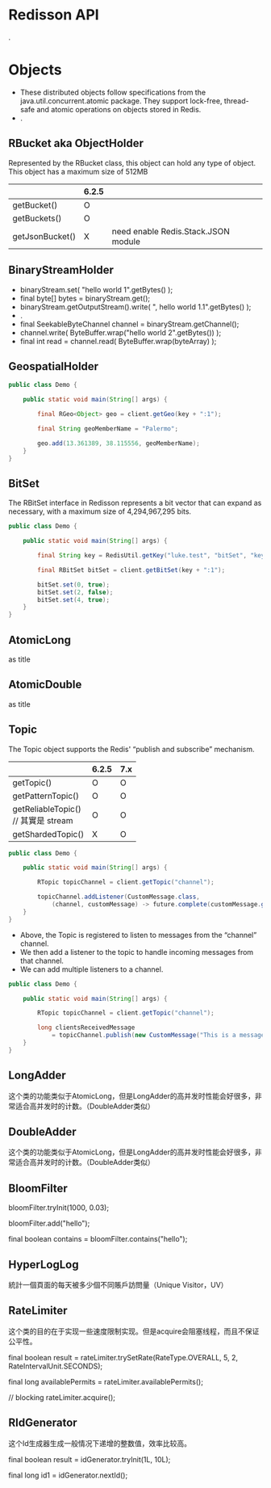 # Redisson API

.

# Objects

- These distributed objects follow specifications from the java.util.concurrent.atomic package. They support lock-free,
  thread-safe and atomic operations on objects stored in Redis.
- .

## RBucket aka ObjectHolder

Represented by the RBucket class, this object can hold any type of object. This object has a maximum size of 512MB

|                 | 6.2.5 |                                     | 
|-----------------|-------|-------------------------------------|
| getBucket()     | O     |                                     | 
| getBuckets()    | O     |                                     | 
| getJsonBucket() | X     | need enable Redis.Stack.JSON module | 


## BinaryStreamHolder

- binaryStream.set( "hello world 1".getBytes() );
- final byte[] bytes = binaryStream.get();
- binaryStream.getOutputStream().write( ", hello world 1.1".getBytes() );
- .
- final SeekableByteChannel channel = binaryStream.getChannel();
- channel.write( ByteBuffer.wrap("hello world 2".getBytes()) );
- final int read = channel.read( ByteBuffer.wrap(byteArray) );


## GeospatialHolder

```java
public class Demo {

	public static void main(String[] args) {

		final RGeo<Object> geo = client.getGeo(key + ":1");

		final String geoMemberName = "Palermo";

		geo.add(13.361389, 38.115556, geoMemberName);
	}
}
```


## BitSet

The RBitSet interface in Redisson represents a bit vector that can expand as necessary, with a maximum size of
4,294,967,295 bits.

```java
public class Demo {

	public static void main(String[] args) {

		final String key = RedisUtil.getKey("luke.test", "bitSet", "key");

		final RBitSet bitSet = client.getBitSet(key + ":1");

		bitSet.set(0, true);
		bitSet.set(2, false);
		bitSet.set(4, true);
	}
}
```


## AtomicLong

as title

## AtomicDouble

as title


## Topic

The Topic object supports the Redis' “publish and subscribe” mechanism.

|                                        | 6.2.5 | 7.x | 
|----------------------------------------|-------|-----|
| getTopic()                             | O     | O   | 
| getPatternTopic()                      | O     | O   | 
| getReliableTopic() <br/> // 其實是 stream | O     | O   | 
| getShardedTopic()                      | X     | O   |

```java
public class Demo {

	public static void main(String[] args) {

		RTopic topicChannel = client.getTopic("channel");

		topicChannel.addListener(CustomMessage.class,
			(channel, customMessage) -> future.complete(customMessage.getMessage()));
	}
}
```

- Above, the Topic is registered to listen to messages from the “channel” channel.
- We then add a listener to the topic to handle incoming messages from that channel.
- We can add multiple listeners to a channel.

```java
public class Demo {

	public static void main(String[] args) {

		RTopic topicChannel = client.getTopic("channel");

		long clientsReceivedMessage
			= topicChannel.publish(new CustomMessage("This is a message"));
	}
}
```


## LongAdder

这个类的功能类似于AtomicLong，但是LongAdder的高并发时性能会好很多，非常适合高并发时的计数。（DoubleAdder类似）

## DoubleAdder

这个类的功能类似于AtomicLong，但是LongAdder的高并发时性能会好很多，非常适合高并发时的计数。（DoubleAdder类似）


## BloomFilter

bloomFilter.tryInit(1000, 0.03);

bloomFilter.add("hello");

final boolean contains = bloomFilter.contains("hello");


## HyperLogLog

統計一個頁面的每天被多少個不同賬戶訪問量（Unique Visitor，UV）


## RateLimiter

这个类的目的在于实现一些速度限制实现。但是acquire会阻塞线程，而且不保证公平性。

final boolean result = rateLimiter.trySetRate(RateType.OVERALL, 5, 2, RateIntervalUnit.SECONDS);

final long availablePermits = rateLimiter.availablePermits();

// blocking
rateLimiter.acquire();


## RIdGenerator

这个Id生成器生成一般情况下递增的整数值，效率比较高。

final boolean result = idGenerator.tryInit(1L, 10L);

final long id1 = idGenerator.nextId();



